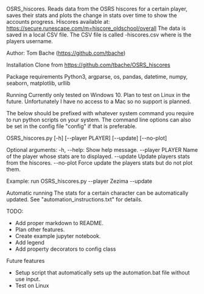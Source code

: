 OSRS_hiscores.
Reads data from the OSRS hiscores for a certain player, saves
their stats and plots the change in stats over time to show the
accounts progress.
Hiscores available at:
https://secure.runescape.com/m=hiscore_oldschool/overall
The data is saved in a local CSV file. The CSV file is called
<player>-hiscores.csv where <player> is the players username.

Author: Tom Bache (https://github.com/tbache)


Installation
Clone from https://github.com/tbache/OSRS_hiscores

Package requirements
Python3, argparse, os, pandas, datetime, numpy, seaborn, matplotlib,
urllib

Running
Currently only tested on Windows 10. Plan to test on Linux in the future.
Unfortunately I have no access to a Mac so no support is planned.

The below should be prefixed with whatever system command you require to run
python scripts on your system.
The command line options can also be set in the config file "config" if that
is preferable.

OSRS_hiscores.py [-h] [--player PLAYER] [--update] [--no-plot]

Optional arguments:
-h, --help:         Show help message.
--player PLAYER     Name of the player whose stats are to displayed.
--update            Update players stats from the hiscores.
--no-plot           Force update the players stats but do not plot them.

Example:
run OSRS_hiscores.py --player Zezima --update


Automatic running
The stats for a certain character can be automatically updated. See
"automation_instructions.txt" for details.

TODO:
- Add proper markdown to README.
- Plan other features.
- Create example jupyter notebook.
- Add legend
- Add property decorators to config class

Future features
- Setup script that automatically sets up the automation.bat file without use input.
- Test on Linux
